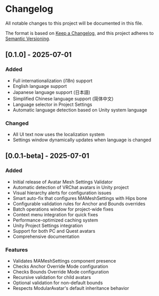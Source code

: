 # Changelog

All notable changes to this project will be documented in this file.

The format is based on [Keep a Changelog](https://keepachangelog.com/en/1.0.0/),
and this project adheres to [Semantic Versioning](https://semver.org/spec/v2.0.0.html).

## [0.1.0] - 2025-07-01

### Added
- Full internationalization (i18n) support
- English language support
- Japanese language support (日本語)
- Simplified Chinese language support (简体中文)
- Language selector in Project Settings
- Automatic language detection based on Unity system language

### Changed
- All UI text now uses the localization system
- Settings window dynamically updates when language is changed

## [0.0.1-beta] - 2025-07-01

### Added
- Initial release of Avatar Mesh Settings Validator
- Automatic detection of VRChat avatars in Unity project
- Visual hierarchy alerts for configuration issues
- Smart auto-fix that configures MAMeshSettings with Hips bone
- Configurable validation rules for Anchor and Bounds overrides
- Batch operations window for project-wide fixes
- Context menu integration for quick fixes
- Performance-optimized caching system
- Unity Project Settings integration
- Support for both PC and Quest avatars
- Comprehensive documentation

### Features
- Validates MAMeshSettings component presence
- Checks Anchor Override Mode configuration
- Checks Bounds Override Mode configuration
- Recursive validation for child avatars
- Optional validation for non-default bounds
- Respects ModularAvatar's default inheritance behavior